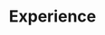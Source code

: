 ---
title: Experience
draft: false
experiences:
  - title: Student
    organization:
      name: Faculty of Information Technology Engineering, Damascus University
      url: https://en.wikipedia.org/wiki/Damascus_University
    dates: '2019 - present'
    location: Damascus, Syria
    writeup: >
      - Studying for a Bachelor's Degree in Information Technology Engineering (expected to finish in 2024).

      - Starting from the 4th year I'm focusing my study on Artificial Intelligence.

      - Participated with 2 other colleagues in DCPC 2020 and acquired the [14th place](https://drive.google.com/file/d/1pRthAE883FmtHLyt2u2m2pwToYUz5Mp-/view).

      - Participated alone in SCPC 2020 _unofficially_ and acquired the [52nd place](https://drive.google.com/file/d/1pxakSs2A7sd-CAQwG46ygNf-dYI7OBA8/view).

  - title: Open-source Developer
    organization:
      name: LIKO-12
      url: https://github.com/LIKO-12
    dates: '2016 - 2018'
    location: (the internet)
    writeup: >
      Created and maintained [LIKO-12](https://github.com/LIKO-12/LIKO-12/) for 3 years.
      An open-source "fantasy computer", or a retro-looking programming environment suitable for learning.

      Inspired by [PICO-8](https://www.lexaloffle.com/pico-8.php), [Commodore 64](https://en.wikipedia.org/wiki/Commodore_64) and little bit of [DOS](https://en.wikipedia.org/wiki/DOS).

      - Reached 1.1k stars over the years!

      - Supported Windows, Linux, _macOS_ and Android.
      
      - ~2,688 commits, ~42,660 lines of code.

      - [~11,816 downloads](https://tooomm.github.io/github-release-stats/?username=LIKO-12&repository=LIKO-12) on GitHub, ~11.4k on itch.io.

weight: 3
widget:
  handler: experience

  # Options: sm, md, lg and xl. Default is md.
  width: lg

  sidebar:
    # Options: left and right. Leave blank to hide.
    position: left
    # Options: sm, md, lg and xl. Default is md.
    scale:
  
  background:
    # Options: primary, secondary, tertiary or any valid color value. Default is primary.
    color:
    image:
    # Options: auto, cover and contain. Default is auto.
    size:
    # Options: center, top, right, bottom, left.
    position:
    # Options: fixed, local, scroll.
    attachment: 
---